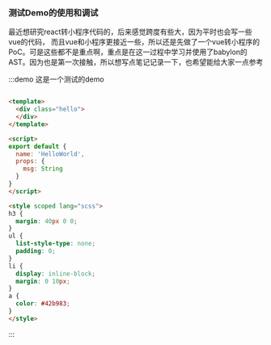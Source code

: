 ###  测试Demo的使用和调试

最近想研究react转小程序代码的，后来感觉跨度有些大，因为平时也会写一些vue的代码，  而且vue和小程序更接近一些，所以还是先做了一个vue转小程序的PoC。可是这些都不是重点啊，重点是在这一过程中学习并使用了babylon的AST。因为也是第一次接触，所以想写点笔记记录一下，也希望能给大家一点参考

:::demo 这是一个测试的demo

```html

<template>
  <div class="hello">
  </div>
</template>

<script>
export default {
  name: 'HelloWorld',
  props: {
    msg: String
  }
}
</script>

<style scoped lang="scss">
h3 {
  margin: 40px 0 0;
}
ul {
  list-style-type: none;
  padding: 0;
}
li {
  display: inline-block;
  margin: 0 10px;
}
a {
  color: #42b983;
}
</style>


```

:::
